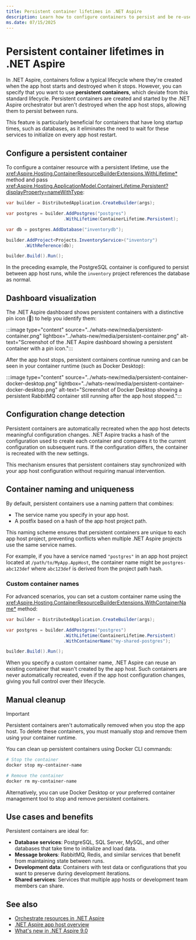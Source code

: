 ```yaml
---
title: Persistent container lifetimes in .NET Aspire
description: Learn how to configure containers to persist and be re-used between .NET Aspire app host runs.
ms.date: 07/15/2025
---
```


# Persistent container lifetimes in .NET Aspire

In .NET Aspire, containers follow a typical lifecycle where they're created when the app host starts and destroyed when it stops. However, you can specify that you want to use **persistent containers**, which deviate from this standard lifecycle. Persistent containers are created and started by the .NET Aspire orchestrator but aren't destroyed when the app host stops, allowing them to persist between runs.

This feature is particularly beneficial for containers that have long startup times, such as databases, as it eliminates the need to wait for these services to initialize on every app host restart.

## Configure a persistent container

To configure a container resource with a persistent lifetime, use the <xref:Aspire.Hosting.ContainerResourceBuilderExtensions.WithLifetime*> method and pass <xref:Aspire.Hosting.ApplicationModel.ContainerLifetime.Persistent?displayProperty=nameWithType>:

```csharp
var builder = DistributedApplication.CreateBuilder(args);

var postgres = builder.AddPostgres("postgres")
                      .WithLifetime(ContainerLifetime.Persistent);

var db = postgres.AddDatabase("inventorydb");

builder.AddProject<Projects.InventoryService>("inventory")
       .WithReference(db);

builder.Build().Run();
```

In the preceding example, the PostgreSQL container is configured to persist between app host runs, while the `inventory` project references the database as normal.

## Dashboard visualization

The .NET Aspire dashboard shows persistent containers with a distinctive pin icon (📌) to help you identify them:

:::image type="content" source="../whats-new/media/persistent-container.png" lightbox="../whats-new/media/persistent-container.png" alt-text="Screenshot of the .NET Aspire dashboard showing a persistent container with a pin icon.":::

After the app host stops, persistent containers continue running and can be seen in your container runtime (such as Docker Desktop):

:::image type="content" source="../whats-new/media/persistent-container-docker-desktop.png" lightbox="../whats-new/media/persistent-container-docker-desktop.png" alt-text="Screenshot of Docker Desktop showing a persistent RabbitMQ container still running after the app host stopped.":::

## Configuration change detection

Persistent containers are automatically recreated when the app host detects meaningful configuration changes. .NET Aspire tracks a hash of the configuration used to create each container and compares it to the current configuration on subsequent runs. If the configuration differs, the container is recreated with the new settings.

This mechanism ensures that persistent containers stay synchronized with your app host configuration without requiring manual intervention.

## Container naming and uniqueness

By default, persistent containers use a naming pattern that combines:

- The service name you specify in your app host.
- A postfix based on a hash of the app host project path.

This naming scheme ensures that persistent containers are unique to each app host project, preventing conflicts when multiple .NET Aspire projects use the same service names.

For example, if you have a service named `"postgres"` in an app host project located at `/path/to/MyApp.AppHost`, the container name might be `postgres-abc123def` where `abc123def` is derived from the project path hash.

### Custom container names

For advanced scenarios, you can set a custom container name using the <xref:Aspire.Hosting.ContainerResourceBuilderExtensions.WithContainerName*> method:

```csharp
var builder = DistributedApplication.CreateBuilder(args);

var postgres = builder.AddPostgres("postgres")
                      .WithLifetime(ContainerLifetime.Persistent)
                      .WithContainerName("my-shared-postgres");

builder.Build().Run();
```

When you specify a custom container name, .NET Aspire can reuse an existing container that wasn't created by the app host. Such containers are never automatically recreated, even if the app host configuration changes, giving you full control over their lifecycle.

## Manual cleanup

> [!IMPORTANT]
> Persistent containers aren't automatically removed when you stop the app host. To delete these containers, you must manually stop and remove them using your container runtime.

You can clean up persistent containers using Docker CLI commands:

```bash
# Stop the container
docker stop my-container-name

# Remove the container
docker rm my-container-name
```

Alternatively, you can use Docker Desktop or your preferred container management tool to stop and remove persistent containers.

## Use cases and benefits

Persistent containers are ideal for:

- **Database services**: PostgreSQL, SQL Server, MySQL, and other databases that take time to initialize and load data.
- **Message brokers**: RabbitMQ, Redis, and similar services that benefit from maintaining state between runs.
- **Development data**: Containers with test data or configurations that you want to preserve during development iterations.
- **Shared services**: Services that multiple app hosts or development team members can share.

## See also

- [Orchestrate resources in .NET Aspire](../fundamentals/orchestrate-resources.md)
- [.NET Aspire app host overview](../fundamentals/app-host-overview.md)
- [What's new in .NET Aspire 9.0](../whats-new/dotnet-aspire-9.md#persistent-containers)
